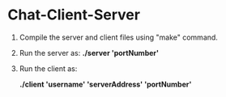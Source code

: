 Chat-Client-Server
==================
1. Compile the server and client files using "make" command.
2. Run the server as:
    **./server 'portNumber'**
3. Run the client as:

    **./client 'username' 'serverAddress' 'portNumber'**
